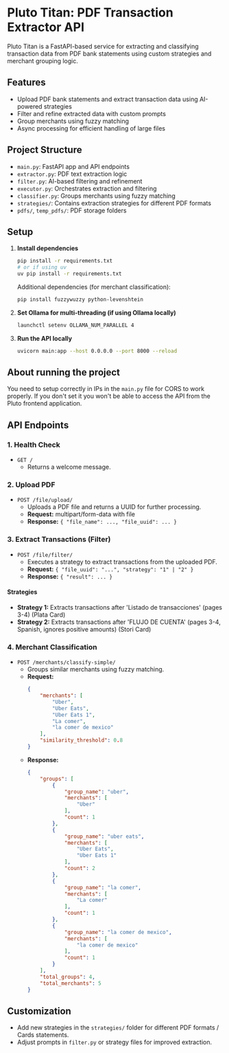 # Pluto Titan: PDF Transaction Extractor API

Pluto Titan is a FastAPI-based service for extracting and classifying transaction data from PDF bank statements using custom strategies and merchant grouping logic.

## Features
- Upload PDF bank statements and extract transaction data using AI-powered strategies
- Filter and refine extracted data with custom prompts
- Group merchants using fuzzy matching
- Async processing for efficient handling of large files

## Project Structure
- `main.py`: FastAPI app and API endpoints
- `extractor.py`: PDF text extraction logic
- `filter.py`: AI-based filtering and refinement
- `executor.py`: Orchestrates extraction and filtering
- `classifier.py`: Groups merchants using fuzzy matching
- `strategies/`: Contains extraction strategies for different PDF formats
- `pdfs/`, `temp_pdfs/`: PDF storage folders

## Setup
1. **Install dependencies**
   ```bash
   pip install -r requirements.txt
   # or if using uv
   uv pip install -r requirements.txt
   ```
   Additional dependencies (for merchant classification):
   ```bash
   pip install fuzzywuzzy python-levenshtein
   ```
2. **Set Ollama for multi-threading (if using Ollama locally)**
   ```bash
   launchctl setenv OLLAMA_NUM_PARALLEL 4
   ```
3. **Run the API locally**
   ```bash
   uvicorn main:app --host 0.0.0.0 --port 8000 --reload
   ```

## About running the project
You need to setup correctly in IPs in the `main.py` file for CORS to work properly. If you don't set it you won't be able to access the API from the Pluto frontend application.

## API Endpoints
### 1. Health Check
- `GET /`
  - Returns a welcome message.

### 2. Upload PDF
- `POST /file/upload/`
  - Uploads a PDF file and returns a UUID for further processing.
  - **Request:** multipart/form-data with file
  - **Response:** `{ "file_name": ..., "file_uuid": ... }`

### 3. Extract Transactions (Filter)
- `POST /file/filter/`
  - Executes a strategy to extract transactions from the uploaded PDF.
  - **Request:** `{ "file_uuid": "...", "strategy": "1" | "2" }`
  - **Response:** `{ "result": ... }`

#### Strategies
- **Strategy 1:** Extracts transactions after 'Listado de transacciones' (pages 3-4) (Plata Card)
- **Strategy 2:** Extracts transactions after 'FLUJO DE CUENTA' (pages 3-4, Spanish, ignores positive amounts) (Stori Card)

### 4. Merchant Classification
- `POST /merchants/classify-simple/`
  - Groups similar merchants using fuzzy matching.
  - **Request:**
    ```json
   	{
		"merchants": [
			"Uber",
			"Uber Eats",
			"Uber Eats 1",
			"La comer",
			"la comer de mexico"
		],
		"similarity_threshold": 0.8
	}
    ```
  - **Response:**
    ```json
    {
        "groups": [
            {
                "group_name": "uber",
                "merchants": [
                    "Uber"
                ],
                "count": 1
            },
            {
                "group_name": "uber eats",
                "merchants": [
                    "Uber Eats",
                    "Uber Eats 1"
                ],
                "count": 2
            },
            {
                "group_name": "la comer",
                "merchants": [
                    "La comer"
                ],
                "count": 1
            },
            {
                "group_name": "la comer de mexico",
                "merchants": [
                    "la comer de mexico"
                ],
                "count": 1
            }
        ],
        "total_groups": 4,
        "total_merchants": 5
    }
    ```

## Customization
- Add new strategies in the `strategies/` folder for different PDF formats / Cards statements.
- Adjust prompts in `filter.py` or strategy files for improved extraction.



